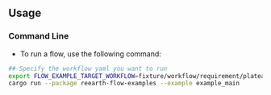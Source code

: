## Usage
### Command Line
* To run a flow, use the following command:
``` sh
## Specify the workflow yaml you want to run
export FLOW_EXAMPLE_TARGET_WORKFLOW=fixture/workflow/requirement/plateau4/a009-2/workflow.yml
cargo run --package reearth-flow-examples --example example_main
```
